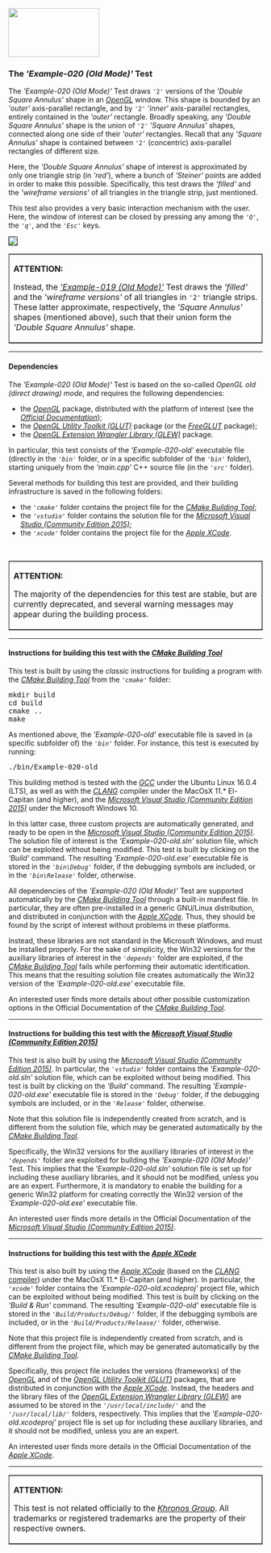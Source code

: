 <A href="http://www.opengl.org"><IMG src='https://www.khronos.org/assets/images/api_logos/opengl.png' border=0 width="180" height="97"></A>

<H3>The <i>'Example-020 (Old Mode)'</i> Test</H3>

The <i>'Example-020 (Old Mode)'</i> Test draws <code>'2'</code> versions of the <i>'Double Square Annulus'</i> shape in an <A href="http://www.opengl.org"><i>OpenGL</i></A> window. This shape is bounded by an <i>'outer'</i> axis-parallel rectangle, and by <code>'2'</code> <i>'inner'</i> axis-parallel rectangles, entirely contained in the <i>'outer'</i> rectangle. Broadly speaking, any <i>'Double Square Annulus'</i> shape is the union of <code>'2'</code> <i>'Square Annulus'</i> shapes, connected along one side of their <i>'outer'</i> rectangles. Recall that any <i>'Square Annulus'</i> shape is contained between <code>'2'</code> (concentric) axis-parallel rectangles of different size.<p>Here, the <i>'Double Square Annulus'</i> shape of interest is approximated by only one triangle strip (in <i>'red'</i>), where a bunch of <i>'Steiner'</i> points are added in order to make this possible. Specifically, this test draws the <i>'filled'</i> and the <i>'wireframe versions'</i> of all triangles in the triangle strip, just mentioned.<p>This test also provides a very basic interaction mechanism with the user. Here, the window of interest can be closed by pressing any among the <code><i>'Q'</i></code>, the <code><i>'q'</i></code>, and the <code><i>'Esc'</i></code> keys.<p><IMG style=float:middle src='http://davidcanino.github.io/img/shots_opengl/shot_example020_old.png' border='1'><p><table border=1><tr><td><p><b>ATTENTION:</b><p>Instead, the <A href="https://github.com/davidcanino/OpenGLExamples/tree/master/Example-019-old"><i>'Example-019 (Old Mode)'</i></A> Test draws the <i>'filled'</i> and the <i>'wireframe versions'</i> of all triangles in <code>'2'</code> triangle strips. These latter approximate, respectively, the <i>'Square Annulus'</i> shapes (mentioned above), such that their union form the <i>'Double Square Annulus'</i> shape.</td></tr></table>

<p><hr><p><h4>Dependencies</h4>

The <i>'Example-020 (Old Mode)'</i> Test is based on the so-called <i>OpenGL old (direct drawing) mode</i>, and requires the following dependencies:<ul>

<li>the <A href="http://www.opengl.org"><i>OpenGL</i></A> package, distributed with the platform of interest (see the <i><A href="https://www.khronos.org/opengl/wiki/Getting_Started">Official Documentation</A></i>);</li>
<li>the <i><A href="https://www.opengl.org/resources/libraries/glut/">OpenGL Utility Toolkit (GLUT)</A></i> package (or the <A href="http://freeglut.sourceforge.net/"><i>FreeGLUT</i></A> package);</li>
<li>the <A href="http://glew.sourceforge.net/"><i>OpenGL Extension Wrangler Library (GLEW)</i></A> package.</li></ul><p>In particular, this test consists of the <i>'Example-020-old'</i> executable file (directly in the <i><code>'bin'</code></i> folder, or in a specific subfolder of the <i><code>'bin'</code></i> folder), starting uniquely from the <i>'main.cpp'</i> C++ source file (in the <i><code>'src'</code></i> folder).<p>Several methods for building this test are provided, and their building infrastructure is saved in the following folders:<p><ul>
<li>the <i><code>'cmake'</code></i> folder contains the project file for the <i><A href="http://cmake.org">CMake Building Tool</A></i>;</li>
<li>the <i><code>'vstudio'</code></i> folder contains the solution file for the <i><A href="http://www.visualstudio.com/">Microsoft Visual Studio (Community Edition 2015)</A></i>;</li>
<li>the <i><code>'xcode'</code></i> folder contains the project file for the <i><A href="http://developer.apple.com/xcode/">Apple XCode</A></i>.</li></ul><br><table border=1><tr><td><p><b>ATTENTION:</b><p>The majority of the dependencies for this test are stable, but are currently deprecated, and several warning messages may appear during the building process.<p></td></tr></table><p><hr><p>

<h4>Instructions for building this test with the <i><A href="http://cmake.org">CMake Building Tool</A></i></h4>

This test is built by using the <i>classic</i> instructions for building a program with the <i><A href="http://cmake.org">CMake Building Tool</A></i> from the <i><code>'cmake\'</code></i> folder:
<pre>mkdir build
cd build
cmake ..
make
</pre><p>As mentioned above, the <i>'Example-020-old'</i> executable file is saved in (a specific subfolder of) the <i><code>'bin'</code></i> folder. For instance, this test is executed by running:<pre>./bin/Example-020-old</pre><p>This building method is tested with the <A href="http://gcc.gnu.org/"><i>GCC</i></A> under the Ubuntu Linux 16.0.4 (LTS), as well as with the <A href="http://clang.llvm.org/"><i>CLANG</i></A> compiler under the MacOsX 11.* El-Capitan (and higher), and the <A href="http://www.visualstudio.com/"><i>Microsoft Visual Studio (Community Edition 2015)</i></A> under the Microsoft Windows 10.<p>In this latter case, three custom projects are automatically generated, and ready to be open in the <A href="http://www.visualstudio.com/"><i>Microsoft Visual Studio (Community Edition 2015)</i></A>. The solution file of interest is the <i>'Example-020-old.sln'</i> solution file, which can be exploited without being modified. This test is built by clicking on the <i>'Build'</i> command. The resulting <i>'Example-020-old.exe'</i> executable file is stored in the <i><code>'bin\Debug'</code></i> folder, if the debugging symbols are included, or in the <i><code>'bin\Release'</code></i> folder, otherwise.<p>

All dependencies of the <i>'Example-020 (Old Mode)'</i> Test are supported automatically by the <i><A href="http://cmake.org">CMake Building Tool</A></i> through a built-in manifest file. In particular, they are often pre-installed in a generic GNU/Linux distribution, and distributed in conjunction with the <A href="http://developer.apple.com/xcode/"><i>Apple XCode</i></A>. Thus, they should be found by the script of interest without problems in these platforms.<p>Instead, these libraries are not standard in the Microsoft Windows, and must be installed properly. For the sake of simplicity, the Win32 versions for the auxiliary libraries of interest in the <i><code>'depends'</code></i> folder are exploited, if the <i><A href="http://cmake.org">CMake Building Tool</A></i> fails while performing their automatic identification. This means that the resulting solution file creates automatically the Win32 version of the <i>'Example-020-old.exe'</i> executable file.<p>An interested user finds more details about other possible customization options in the Official Documentation of the <i><A href="http://cmake.org">CMake Building Tool</A></i>.<p><hr><p>

<h4>Instructions for building this test with the <i><A href="http://www.visualstudio.com/">Microsoft Visual Studio (Community Edition 2015)</A></i></h4>

This test is also built by using the <A href="http://www.visualstudio.com/"><i>Microsoft Visual Studio (Community Edition 2015)</i></A>. In particular, the <i><code>'vstudio\'</code></i> folder contains the <i>'Example-020-old.sln'</i> solution file, which can be exploited without being modified. This test is built by clicking on the <i>'Build'</i> command. The resulting <i>'Example-020-old.exe'</i> executable file is stored in the <i><code>'Debug'</code></i> folder, if the debugging symbols are included, or in the <i><code>'Release'</code></i> folder, otherwise.

Note that this solution file is independently created from scratch, and is different from the solution file, which may be generated automatically by the <i><A href="http://cmake.org">CMake Building Tool</A></i>.

Specifically, the Win32 versions for the auxiliary libraries of interest in the <i><code>'depends\'</code></i> folder are exploited for building the <i>'Example-020 (Old Mode)'</i> Test. This implies that the <i>'Example-020-old.sln'</i> solution file is set up for including these auxiliary libraries, and it should not be modified, unless you are an expert. Furthermore, it is mandatory to enable the building for a generic Win32 platform for creating correctly the Win32 version of the <i>'Example-020-old.exe'</i> executable file.<p>An interested user finds more details in the Official Documentation of the <i><A href="http://www.visualstudio.com/">Microsoft Visual Studio (Community Edition 2015)</A></i>.<p><hr><p>

<h4>Instructions for building this test with the <i><A href="http://developer.apple.com/xcode/">Apple XCode</A></i></h4>

This test is also built by using the <A href="http://developer.apple.com/xcode/"><i>Apple XCode</i></A> (based on the <A href="http://clang.llvm.org/"><i>CLANG</i> compiler</A>) under the MacOsX 11.* El-Capitan (and higher). In particular, the <i><code>'xcode'</code></i> folder contains the <i>'Example-020-old.xcodeproj'</i> project file, which can be exploited without being modified. This test is built by clicking on the <i>'Build & Run'</i> command. The resulting <i>'Example-020-old'</i> executable file is stored in the <i><code>'Build/Products/Debug/'</code></i> folder, if the debugging symbols are included, or in the <i><code>'Build/Products/Release/'</code></i> folder, otherwise.<p>

Note that this project file is independently created from scratch, and is different from the project file, which may be generated automatically by the <i><A href="http://cmake.org">CMake Building Tool</A></i>.<p>

Specifically, this project file includes the versions (frameworks) of the <A href="http://www.opengl.org"><i>OpenGL</i></A> and of the <i><A href="https://www.opengl.org/resources/libraries/glut/">OpenGL Utility Toolkit (GLUT)</A></i> packages, that are distributed in conjunction with the <A href="http://developer.apple.com/xcode/"><i>Apple XCode</i></A>. Instead, the headers and the library files of the <A href="http://glew.sourceforge.net/"><i>OpenGL Extension Wrangler Library (GLEW)</i></A> are assumed to be stored in the <i><code>'/usr/local/include/'</code></i> and the <i><code>'/usr/local/lib/'</code></i> folders, respectively. This implies that the <i>'Example-020-old.xcodeproj'</i> project file is set up for including these auxiliary libraries, and it should not be modified, unless you are an expert.<p>An interested user finds more details in the Official Documentation of the <A href="http://developer.apple.com/xcode/"><i>Apple XCode</i></A>.<p><hr><p><table border=1><tr><td><p><b>ATTENTION:</b><p>This test is not related officially to the <i><A href="https://www.khronos.org/">Khronos Group</A></i>. All trademarks or registered trademarks are the property of their respective owners.</td></tr></table>
